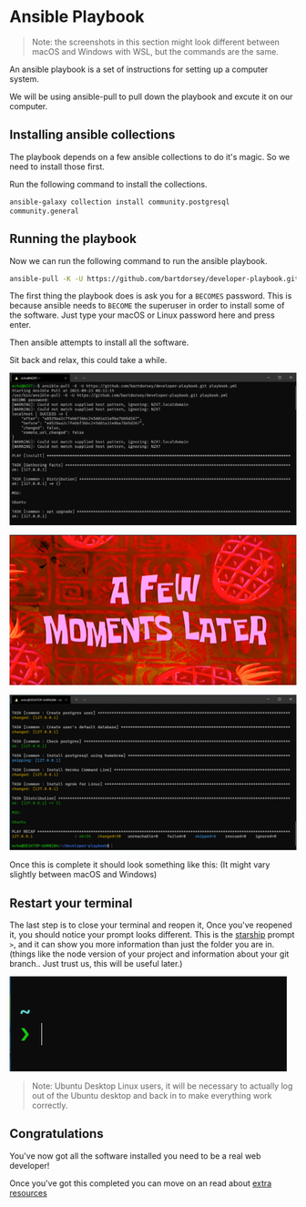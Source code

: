 # Ansible Playbook

> Note: the screenshots in this section might look different between macOS and Windows with WSL, but the commands are the same.

An ansible playbook is a set of instructions for setting up a computer system.

We will be using ansible-pull to pull down the playbook and excute it on our computer.

## Installing ansible collections

The playbook depends on a few ansible collections to do it's magic. So we need to
install those first.

Run the following command to install the collections.

```shell
ansible-galaxy collection install community.postgresql community.general
```

## Running the playbook

Now we can run the following command to run the ansible playbook.

```sh
ansible-pull -K -U https://github.com/bartdorsey/developer-playbook.git playbook.yml
```

The first thing the playbook does is ask you for a `BECOMES` password.  This is
because ansible needs to `BECOME` the superuser in order to install some of the
software. Just type your macOS or Linux password here and press enter.

Then ansible attempts to install all the software.

Sit back and relax, this could take a while.

![ansible running](images/ansible-running.png)

![a few moments later](images/a-few-moments-later.png)

![ansible finished](images/ansible-finished.png)

Once this is complete it should look something like this: (It might vary slightly between macOS and Windows)

## Restart your terminal

The last step is to close your terminal and reopen it, Once you've reopened it,
you should notice your prompt looks different. This is the [starship] prompt `>`,
and it can show you more information than just the folder you are in. (things like the node version of your project and information about your git branch.. Just trust us, this will be useful later.)

![starship prompt](images/starship-prompt.png)

> Note: Ubuntu Desktop Linux users, it will be necessary to actually log out of the Ubuntu desktop
> and back in to make everything work correctly.

## Congratulations

You've now got all the software installed you need to be a real web developer!

Once you've got this completed you can move on an read about [extra resources]

[Visual Studio Code]:https://code.visualstudio.com/
[extra resources]:extra-resources.md
[starship]:https://starship.rs
